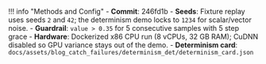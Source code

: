 !!! info "Methods and Config"
    - **Commit**: 246fd1b
    - **Seeds**: Fixture replay uses seeds `2` and `42`; the determinism demo locks to `1234` for scalar/vector noise.
    - **Guardrail**: `value > 0.35` for 5 consecutive samples with 5 step grace
    - **Hardware**: Dockerized x86 CPU run (8 vCPUs, 32 GB RAM); CuDNN disabled so GPU variance stays out of the demo.
    - **Determinism card**: `docs/assets/blog_catch_failures/determinism_det/determinism_card.json`
